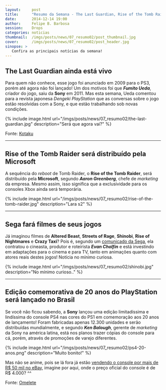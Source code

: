 ```yaml
---
layout:     post
title:      "Resumo da Semana - The Last Guardian, Rise of the Tomb Raider, PS4 edição limitada no Brasil e mais.."
date:       2014-12-14 19:00
author:     Felipe B. Barbosa
session:    Drops
categories: noticias
thumbnail:  /imgs/posts/news/07_resumo02/post_thumbnail.jpg
cover:      /imgs/posts/news/07_resumo02/post_header.jpg
sinopse: >
   Confira as principais notícias da semana!
---
```


## The Last Guardian ainda está vivo

Para quem não conhece, esse jogo foi anunciado em 2009 para o PS3, porém até agora não foi lançado! Um dos motivos foi que **_Fumito Ueda_**, criador do jogo, saiu da **Sony** em 2011. Mas esta semana, Ueda comentou para a revista japonesa *Dengeki PlayStation* que as conversas sobre o jogo estão resolvidas com a Sony, e que estão trabalhando sob novas condições.

{% include image.html url="/imgs/posts/news/07_resumo02/the-last-guardian.jpg" description="Será que agora vai?" %}

Fonte: [Kotaku](http://www.kotaku.com.br/the-last-guardian-ainda-existe/)

---

## Rise of the Tomb Raider será distribuído pela Microsoft

A sequência do *reboot* de Tomb Raider, o **Rise of the Tomb Raider**, será distribuído pela **Microsoft**, segundo **_Aaron Greenberg_**, chefe de *marketing* da empresa. Mesmo assim, isso significa que a exclusividade para os consoles Xbox ainda será temporária.

{% include image.html url="/imgs/posts/news/07_resumo02/rise-of-the-tomb-raider.jpg" description="Lara s2" %}

---

## Sega fará filmes de seus jogos

Já imaginou filmes de **Altered Beast**, **Streets of Rage**, **Shinobi**, **Rise of Nightmares** e **Crazy Taxi**? Pois é, segundo um [comunicado da Sega](http://variety.com/2014/film/news/sega-taps-evan-cholfin-to-adapt-its-videogames-for-films-tv-digital-platforms-exclusive-1201377268/), ela contratou o cineasta, produtor e roteirista **_Evan Cholfin_** e está investindo em adaptações para o cinema e para TV, tanto em animações quanto com atores reais destes jogos! Notícia no mínimo curiosa.

{% include image.html url="/imgs/posts/news/07_resumo02/shinobi.jpg" description="No mínimo curioso.." %}

---

## Edição comemorativa de 20 anos do PlayStation será lançado no Brasil

Se você não ficou sabendo, a **Sony** lançou uma edição limitadíssima e lindíssima do console PS4 nas cores do PS1 em comemoração aos 20 anos de lançamento! Foram fabricadas apenas 12.300 unidades e serão distribuídas mundialmente, e segundo **_Ken Balough_**, gerente de *marketing* da Sony na américa latina, está nos planos trazer cópias do console para cá, porém, através de promoções de varejo diferentes.

{% include image.html url="/imgs/posts/news/07_resumo02/ps4-20-anos.png" description="Muito bonito!" %}

Mas não se anime, pois se lá fora já estão [vendendo o console por mais de R$ 50 mil no eBay](http://www.kotaku.com.br/edicao-especial-ps4-60-000/), imagine por aqui, onde o preço oficial do console é de R$ 4.000? ^^

Fonte: [Omelete](http://omelete.uol.com.br/playstation-4/games/play-station-edicao-comemorativa-de-20-anos-do-console-sera-lancado-no-brasil/#.VI4IHtXF-9U)

